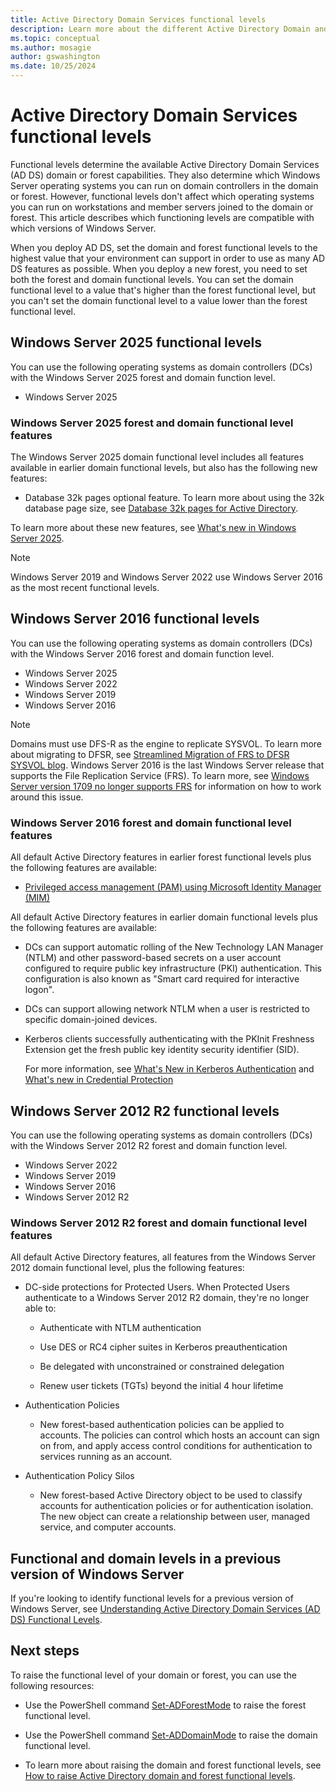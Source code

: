 ```yaml
---
title: Active Directory Domain Services functional levels
description: Learn more about the different Active Directory Domain and Forest functional levels in Windows Server
ms.topic: conceptual
ms.author: mosagie
author: gswashington
ms.date: 10/25/2024
---
```

# Active Directory Domain Services functional levels

Functional levels determine the available Active Directory Domain Services (AD DS) domain or forest capabilities. They also determine which Windows Server operating systems you can run on domain controllers in the domain or forest. However, functional levels don't affect which operating systems you can run on workstations and member servers joined to the domain or forest. This article describes which functioning levels are compatible with which versions of Windows Server.

When you deploy AD DS, set the domain and forest functional levels to the highest value that your environment can support in order to use as many AD DS features as possible. When you deploy a new forest, you need to set both the forest and domain functional levels. You can set the domain functional level to a value that's higher than the forest functional level, but you can't set the domain functional level to a value lower than the forest functional level.

## Windows Server 2025 functional levels

You can use the following operating systems as domain controllers (DCs) with the Windows Server 2025 forest and domain function level.

- Windows Server 2025

### Windows Server 2025 forest and domain functional level features

The Windows Server 2025 domain functional level includes all features available in earlier domain functional levels, but also has the following new features:

- Database 32k pages optional feature. To learn more about using the 32k database page size, see [Database 32k pages for Active Directory](/windows-server/identity/ad-ds/32k-pages-optional-feature).

To learn more about these new features, see [What's new in Windows Server 2025](../../get-started/whats-new-windows-server-2025.md).

> [!NOTE]
> Windows Server 2019 and Windows Server 2022 use Windows Server 2016 as the most recent functional levels.

## Windows Server 2016 functional levels

You can use the following operating systems as domain controllers (DCs) with the Windows Server 2016 forest and domain function level.

- Windows Server 2025
- Windows Server 2022
- Windows Server 2019
- Windows Server 2016

> [!NOTE]
> Domains must use DFS-R as the engine to replicate SYSVOL. To learn more about migrating to DFSR, see [Streamlined Migration of FRS to DFSR SYSVOL blog](https://techcommunity.microsoft.com/t5/storage-at-microsoft/streamlined-migration-of-frs-to-dfsr-sysvol/ba-p/425405). Windows Server 2016 is the last Windows Server release that supports the File Replication Service (FRS). To learn more, see [Windows Server version 1709 no longer supports FRS](/troubleshoot/windows-server/networking/windows-server-version-1709-no-longer-supports-frs) for information on how to work around this issue.

### Windows Server 2016 forest and domain functional level features

All default Active Directory features in earlier forest functional levels plus the following features are available:

- [Privileged access management (PAM) using Microsoft Identity Manager (MIM)](../whats-new-active-directory-domain-services.md#privileged-access-management)

All default Active Directory features in earlier domain functional levels plus the following features are available:

- DCs can support automatic rolling of the New Technology LAN Manager (NTLM) and other password-based secrets on a user account configured to require public key infrastructure (PKI) authentication. This configuration is also known as "Smart card required for interactive logon".
- DCs can support allowing network NTLM when a user is restricted to specific domain-joined devices.
- Kerberos clients successfully authenticating with the PKInit Freshness Extension get the fresh public key identity security identifier (SID).

    For more information, see [What's New in Kerberos Authentication](../../get-started/whats-new-in-windows-server-2016.md#kerberos-authentication) and [What's new in Credential Protection](../../security/credentials-protection-and-management/whats-new-in-credential-protection.md)

## Windows Server 2012 R2 functional levels

You can use the following operating systems as domain controllers (DCs) with the Windows Server 2012 R2 forest and domain function level.

- Windows Server 2022
- Windows Server 2019
- Windows Server 2016
- Windows Server 2012 R2

### Windows Server 2012 R2 forest and domain functional level features

All default Active Directory features, all features from the Windows Server 2012 domain functional level, plus the following features:

- DC-side protections for Protected Users. When Protected Users authenticate to a Windows Server 2012 R2 domain, they're no longer able to:

  - Authenticate with NTLM authentication

  - Use DES or RC4 cipher suites in Kerberos preauthentication

  - Be delegated with unconstrained or constrained delegation

  - Renew user tickets (TGTs) beyond the initial 4 hour lifetime

- Authentication Policies

  - New forest-based authentication policies can be applied to accounts. The policies can control which hosts an account can sign on from, and apply access control conditions for authentication to services running as an account.

- Authentication Policy Silos

  - New forest-based Active Directory object to be used to classify accounts for authentication policies or for authentication isolation. The new object can create a relationship between user, managed service, and computer accounts.

## Functional and domain levels in a previous version of Windows Server

If you're looking to identify functional levels for a previous version of Windows Server, see [Understanding Active Directory Domain Services (AD DS) Functional Levels](/previous-versions/windows/it-pro/windows-server-2008-R2-and-2008/cc754918(v=ws.10)).

## Next steps

To raise the functional level of your domain or forest, you can use the following resources:

- Use the PowerShell command [Set-ADForestMode](/powershell/module/activedirectory/set-adforestmode) to raise the forest functional level.

- Use the PowerShell command [Set-ADDomainMode](/powershell/module/activedirectory/set-addomainmode) to raise the domain functional level.

- To learn more about raising the domain and forest functional levels, see [How to raise Active Directory domain and forest functional levels](/troubleshoot/windows-server/active-directory/raise-active-directory-domain-forest-functional-levels).
